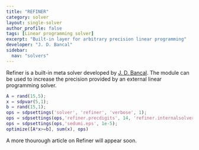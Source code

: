 ```yaml
---
title: "REFINER"
category: solver
layout: single-solver
author_profile: false
tags: [Linear programming solver]
excerpt: "Built-in layer for arbitrary precision linear programming"
developer: "J. D. Bancal"
sidebar:
  nav: "solvers"
---
```


Refiner is a built-in meta solver developed by [J. D. Bancal](https://github.com/jdbancal). The module can be used to increase the precision provided by an external linear programming solver.

````matlab
A = rand(15,5);
x = sdpvar(5,1);
b = rand(15,1);
ops = sdpsettings('solver', 'refiner', 'verbose', 1);
ops = sdpsettings(ops,'refiner.precdigits', 14, 'refiner.internalsolver', 'sedumi');
ops = sdpsettings(ops,'sedumi.eps', 1e-5);
optimize([A*x>=b], sum(x), ops)    
````
A more thourough article on Refiner will appear soon. 

